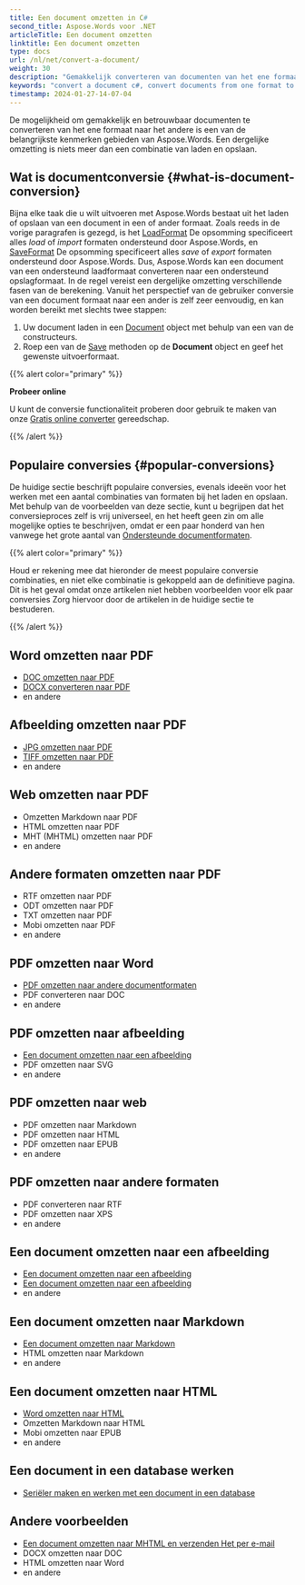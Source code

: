 ```yaml
---
title: Een document omzetten in C#
second_title: Aspose.Words voor .NET
articleTitle: Een document omzetten
linktitle: Een document omzetten
type: docs
url: /nl/net/convert-a-document/
weight: 30
description: "Gemakkelijk converteren van documenten van het ene formaat naar het andere met behulp van C#. U kunt werken met alle meest populaire formaten zoals Microsoft Word formaten zoals DOCX of DOC, OpenDocument formaten zoals ODT of OTT, webformaten zoals HTML of XHTML, tekstformaten zoals MarkDown of TXT, en anderen."
keywords: "convert a document c#, convert documents from one format to another c#, convert to markdown c#, convert pdf to docx C#, convert docx to pdf C#, convert doc to pdf C#, convert a document Aspose for .NET"
timestamp: 2024-01-27-14-07-04
---
```


De mogelijkheid om gemakkelijk en betrouwbaar documenten te converteren van het ene formaat naar het andere is een van de belangrijkste kenmerken gebieden van Aspose.Words. Een dergelijke omzetting is niets meer dan een combinatie van laden en opslaan.

## Wat is documentconversie {#what-is-document-conversion}

Bijna elke taak die u wilt uitvoeren met Aspose.Words bestaat uit het laden of opslaan van een document in een of ander formaat. Zoals reeds in de vorige paragrafen is gezegd, is het [LoadFormat](https://reference.aspose.com/words/net/aspose.words/loadformat/) De opsomming specificeert alles *load* of *import* formaten ondersteund door Aspose.Words, en [SaveFormat](https://reference.aspose.com/words/net/aspose.words/saveformat/) De opsomming specificeert alles *save* of *export* formaten ondersteund door Aspose.Words. Dus, Aspose.Words kan een document van een ondersteund laadformaat converteren naar een ondersteund opslagformaat. In de regel vereist een dergelijke omzetting verschillende fasen van de berekening. Vanuit het perspectief van de gebruiker conversie van een document formaat naar een ander is zelf zeer eenvoudig, en kan worden bereikt met slechts twee stappen:

1. Uw document laden in een [Document](https://reference.aspose.com/words/net/aspose.words/document/) object met behulp van een van de constructeurs.
1. Roep een van de [Save](https://reference.aspose.com/words/net/aspose.words/document/save/#save/) methoden op de **Document** object en geef het gewenste uitvoerformaat.

{{% alert color="primary" %}}

**Probeer online**

U kunt de conversie functionaliteit proberen door gebruik te maken van onze [Gratis online converter](https://products.aspose.app/words/conversion) gereedschap.

{{% /alert %}}

## Populaire conversies {#popular-conversions}

De huidige sectie beschrijft populaire conversies, evenals ideeën voor het werken met een aantal combinaties van formaten bij het laden en opslaan. Met behulp van de voorbeelden van deze sectie, kunt u begrijpen dat het conversieproces zelf is vrij universeel, en het heeft geen zin om alle mogelijke opties te beschrijven, omdat er een paar honderd van hen vanwege het grote aantal van [Ondersteunde documentformaten](/words/nl/net/supported-document-formats/).

{{% alert color="primary" %}}

Houd er rekening mee dat hieronder de meest populaire conversie combinaties, en niet elke combinatie is gekoppeld aan de definitieve pagina. Dit is het geval omdat onze artikelen niet hebben voorbeelden voor elk paar conversies Zorg hiervoor door de artikelen in de huidige sectie te bestuderen.

{{% /alert %}}

<div class="row">
	<div class="col-md-4">
		<h2>Word omzetten naar PDF</h2>
			<ul>
				<li><a href="/words/net/convert-a-document-to-pdf/#converting-doc-or-docx-to-pdf">DOC omzetten naar PDF</a></li>
				<li><a href="/words/net/convert-a-document-to-pdf/#converting-doc-or-docx-to-pdf">DOCX converteren naar PDF</a></li>
				<li>en andere</li>
			</ul>
		<h2>Afbeelding omzetten naar PDF</h2>
			<ul>
				<li><a href="/words/net/convert-a-document-to-pdf/#convert-an-image-to-pdf">JPG omzetten naar PDF</a></li>
				<li><a href="/words/net/convert-a-document-to-pdf/#convert-an-image-to-pdf">TIFF omzetten naar PDF</a></li>
				<li>en andere</li>
			</ul>
    <h2>Web omzetten naar PDF</h2>
			<ul>
				<li>Omzetten Markdown naar PDF</li>
				<li>HTML omzetten naar PDF</li>
				<li>MHT (MHTML) omzetten naar PDF</li>
				<li>en andere</li>
			</ul>
		<h2>Andere formaten omzetten naar PDF</h2>
			<ul>
				<li>RTF omzetten naar PDF</li>
				<li>ODT omzetten naar PDF</li>
				<li>TXT omzetten naar PDF</li>
				<li>Mobi omzetten naar PDF</li>
				<li>en andere</li>
			</ul>
	</div>
	<div class="col-md-4">
		<h2>PDF omzetten naar Word</h2>
			<ul>
				<li><a href="/words/nl/net/convert-pdf-to-other-document-formats/">PDF omzetten naar andere documentformaten</a></li>
        <li>PDF converteren naar DOC</li>
				<li>en andere</li>
			</ul>
		<h2>PDF omzetten naar afbeelding</h2>
			<ul>
				<li><a href="/words/nl/net/convert-a-document-to-an-image/">Een document omzetten naar een afbeelding</a></li>
        <li>PDF omzetten naar SVG</li>
				<li>en andere</li>
			</ul>
		<h2>PDF omzetten naar web</h2>
			<ul>
        <li>PDF omzetten naar Markdown</li>
				<li>PDF omzetten naar HTML</li>
				<li>PDF omzetten naar EPUB</li>
				<li>en andere</li>
			</ul>
		<h2>PDF omzetten naar andere formaten</h2>
			<ul>
				<li>PDF converteren naar RTF</li>
				<li>PDF omzetten naar XPS</li>
				<li>en andere</li>
			</ul>
	</div>
	<div class="col-md-4">
		<h2>Een document omzetten naar een afbeelding</h2>
			<ul>
				<li><a href="/words/nl/net/convert-a-document-to-an-image/">Een document omzetten naar een afbeelding</a></li>
				<li><a href="/words/nl/net/convert-a-document-to-an-image/">Een document omzetten naar een afbeelding</a></li>
				<li>en andere</li>
			</ul>
		<h2>Een document omzetten naar Markdown</h2>
			<ul>
				<li><a href="/words/nl/net/convert-a-document-to-markdown/">Een document omzetten naar Markdown</a></li>
				<li>HTML omzetten naar Markdown</li>
				<li>en andere</li>
			</ul>
		<h2>Een document omzetten naar HTML</h2>
			<ul>
				<li><a href="/words/net/convert-a-document-to-html-mhtml-or-epub/#convert-a-document">Word omzetten naar HTML</a></li>
				<li>Omzetten Markdown naar HTML</li>
				<li>Mobi omzetten naar EPUB</li>
				<li>en andere</li>
			</ul>
		<h2>Een document in een database werken</h2>
			<ul>
				<li><a href="/words/nl/net/serialize-and-work-with-a-document-in-a-database/">Seriëler maken en werken met een document in een database</a></li>
			</ul>
		<h2>Andere voorbeelden</h2>
			<ul>
				<li><a href="/words/nl/net/convert-a-document-to-mhtml-and-send-it-by-email/">Een document omzetten naar MHTML en verzenden Het per e-mail</a></li>
				<li>DOCX omzetten naar DOC</li>
				<li>HTML omzetten naar Word</li>
				<li>en andere</li>
			</ul>
	</div>
</div>

